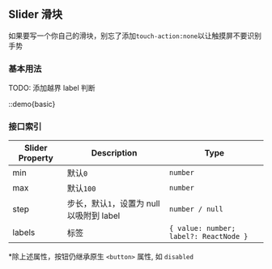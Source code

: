 ## Slider 滑块

如果要写一个你自己的滑块，别忘了添加`touch-action:none`以让触摸屏不要识别手势

### 基本用法

TODO: 添加越界 label 判断

::demo{basic}

### 接口索引

| Slider Property | Description                               | Type                                   |
| --------------- | ----------------------------------------- | -------------------------------------- |
| min             | 默认`0`                                   | `number`                               |
| max             | 默认`100`                                 | `number`                               |
| step            | 步长，默认`1`，设置为 null 以吸附到 label | `number / null`                        |
| labels          | 标签                                      | `{ value: number; label?: ReactNode }` |

\*除上述属性，按钮仍继承原生 `<button>` 属性, 如 `disabled`
